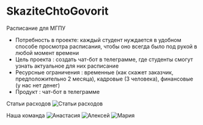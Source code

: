 # SkaziteChtoGovorit
Расписание для МГПУ

- Потребность в проекте: каждый студент нуждается в удобном способе просмотра расписания, чтобы оно всегда было под рукой в любой момент времени
- Цель проекта : создать чат-бот в телеграмме, где студенты смогут узнать актуальное для них расписание
- Ресурсные ограничения : временные (как скажет заказчик, предположительно 2 месяца), кадровые (3 человека), финансовые (у нас нет денег)
- Продукт : чат-бот в телеграмме

Статьи расходов
![Статьи расходов](https://github.com/nastyajessy/SkaziteChtoGovorit/blob/main/статья%20расходов.PNG)


Наша команда
![Анастасия](https://github.com/nastyajessy/SkaziteChtoGovorit/blob/main/C2pATWhWat8.jpg) ![Алексей](https://github.com/nastyajessy/SkaziteChtoGovorit/blob/main/sFewigwmr9Q.jpg) ![Мария](https://github.com/nastyajessy/SkaziteChtoGovorit/blob/main/jdWUhEXJt8Q.jpg)
